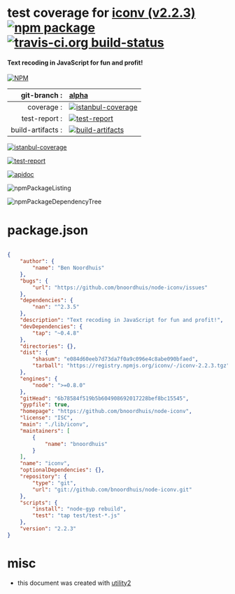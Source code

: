 # test coverage for  [iconv (v2.2.3)](https://github.com/bnoordhuis/node-iconv)  [![npm package](https://img.shields.io/npm/v/npmtest-iconv.svg?style=flat-square)](https://www.npmjs.org/package/npmtest-iconv) [![travis-ci.org build-status](https://api.travis-ci.org/npmtest/node-npmtest-iconv.svg)](https://travis-ci.org/npmtest/node-npmtest-iconv)
#### Text recoding in JavaScript for fun and profit!

[![NPM](https://nodei.co/npm/iconv.png?downloads=true&downloadRank=true&stars=true)](https://www.npmjs.com/package/iconv)

| git-branch : | [alpha](https://github.com/npmtest/node-npmtest-iconv/tree/alpha)|
|--:|:--|
| coverage : | [![istanbul-coverage](https://npmtest.github.io/node-npmtest-iconv/build/coverage.badge.svg)](https://npmtest.github.io/node-npmtest-iconv/build/coverage.html/index.html)|
| test-report : | [![test-report](https://npmtest.github.io/node-npmtest-iconv/build/test-report.badge.svg)](https://npmtest.github.io/node-npmtest-iconv/build/test-report.html)|
| build-artifacts : | [![build-artifacts](https://npmtest.github.io/node-npmtest-iconv/glyphicons_144_folder_open.png)](https://github.com/npmtest/node-npmtest-iconv/tree/gh-pages/build)|

[![istanbul-coverage](https://npmtest.github.io/node-npmtest-iconv/build/screenCapture.buildCi.browser.%252Ftmp%252Fbuild%252Fcoverage.lib.html.png)](https://npmtest.github.io/node-npmtest-iconv/build/coverage.html/index.html)

[![test-report](https://npmtest.github.io/node-npmtest-iconv/build/screenCapture.buildCi.browser.%252Ftmp%252Fbuild%252Ftest-report.html.png)](https://npmtest.github.io/node-npmtest-iconv/build/test-report.html)

[![apidoc](https://npmdoc.github.io/node-npmdoc-iconv/build/screenCapture.buildCi.browser.%252Ftmp%252Fbuild%252Fapidoc.html.png)](https://npmdoc.github.io/node-npmdoc-iconv/build/apidoc.html)

![npmPackageListing](https://npmtest.github.io/node-npmtest-iconv/build/screenCapture.npmPackageListing.svg)

![npmPackageDependencyTree](https://npmtest.github.io/node-npmtest-iconv/build/screenCapture.npmPackageDependencyTree.svg)



# package.json

```json

{
    "author": {
        "name": "Ben Noordhuis"
    },
    "bugs": {
        "url": "https://github.com/bnoordhuis/node-iconv/issues"
    },
    "dependencies": {
        "nan": "^2.3.5"
    },
    "description": "Text recoding in JavaScript for fun and profit!",
    "devDependencies": {
        "tap": "~0.4.8"
    },
    "directories": {},
    "dist": {
        "shasum": "e084d60eeb7d73da7f0a9c096e4c8abe090bfaed",
        "tarball": "https://registry.npmjs.org/iconv/-/iconv-2.2.3.tgz"
    },
    "engines": {
        "node": ">=0.8.0"
    },
    "gitHead": "6b78584f519b5b604908692017228bef8bc15545",
    "gypfile": true,
    "homepage": "https://github.com/bnoordhuis/node-iconv",
    "license": "ISC",
    "main": "./lib/iconv",
    "maintainers": [
        {
            "name": "bnoordhuis"
        }
    ],
    "name": "iconv",
    "optionalDependencies": {},
    "repository": {
        "type": "git",
        "url": "git://github.com/bnoordhuis/node-iconv.git"
    },
    "scripts": {
        "install": "node-gyp rebuild",
        "test": "tap test/test-*.js"
    },
    "version": "2.2.3"
}
```



# misc
- this document was created with [utility2](https://github.com/kaizhu256/node-utility2)
